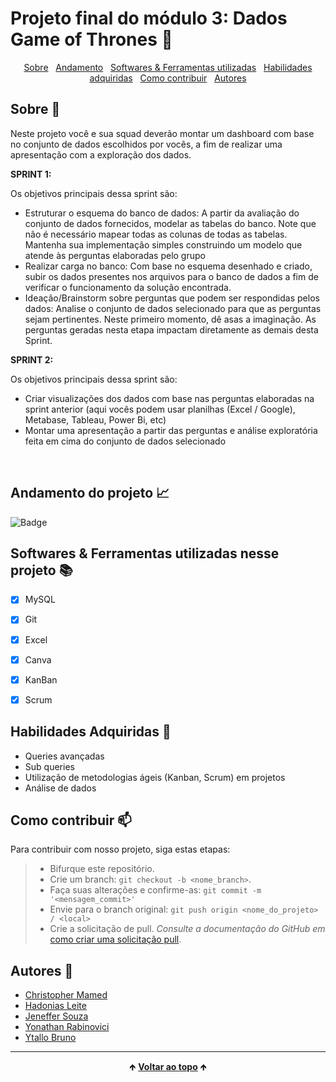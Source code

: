 # Projeto final do módulo 3: Dados Game of Thrones 🐲

<div id="inicio" align=center>
  <a href="#sobre">Sobre</a>&nbsp;&nbsp;
  <a href="#andamento">Andamento</a>&nbsp;&nbsp;
  <a href="#linguagens">Softwares & Ferramentas utilizadas</a>&nbsp;&nbsp;
  <a href="#habilidades">Habilidades adquiridas</a>&nbsp;&nbsp;
    <a href="#contribuir">Como contribuir</a>&nbsp;&nbsp;
  <a href="#grupo">Autores</a> 
</div>

<h2 id="sobre">Sobre 🔎</h2>
  <p>Neste projeto você e sua squad deverão montar um dashboard com base no conjunto de dados escolhidos por vocês, a fim de realizar uma apresentação com a exploração dos dados.</p>

  **SPRINT 1:**
  <p>Os objetivos principais dessa sprint são:</p>

  - Estruturar o esquema do banco de dados: A partir da avaliação do conjunto de dados fornecidos, modelar as tabelas do banco. Note que não é necessário mapear todas as colunas de todas as tabelas. Mantenha sua implementação simples construindo um modelo que atende às perguntas elaboradas pelo grupo
  - Realizar carga no banco: Com base no esquema desenhado e criado, subir os dados presentes nos arquivos para o banco de dados a fim de verificar o funcionamento da solução encontrada.
  - Ideação/Brainstorm sobre perguntas que podem ser respondidas pelos dados: Analise o conjunto de dados selecionado para que as perguntas sejam pertinentes. Neste primeiro momento, dê asas a imaginação. As perguntas geradas nesta etapa impactam diretamente as demais desta Sprint.

  **SPRINT 2:**
  <p>Os objetivos principais dessa sprint são: </p>
  
  - Criar visualizações dos dados com base nas perguntas elaboradas na sprint anterior (aqui vocês podem usar planilhas (Excel / Google), Metabase, Tableau, Power Bi, etc)
  - Montar uma apresentação a partir das perguntas e análise exploratória feita em cima do conjunto de dados selecionado

<br>

<h2 id="andamento">Andamento do projeto 📈</h2>

  ![Badge](https://img.shields.io/website?down_color=Concluido&label=Status&style=for-the-badge&up_message=Concluido&url=https%3A%2F%2Fgithub.com%2Fytallobruno%2FProjetoFinalModulo3)

<h2 id="linguagens">Softwares & Ferramentas utilizadas nesse projeto 📚</h2>

  - [x] MySQL
  - [x] Git
  - [x] Excel
  - [x] Canva
  - [x] KanBan
  - [x] Scrum 


<h2 id="habilidades">Habilidades Adquiridas 📝</h2>

  - Queries avançadas
  - Sub queries
  - Utilização de metodologias ágeis (Kanban, Scrum) em projetos
  - Análise de dados


<h2 id="contribuir">Como contribuir 📫</h2>

Para contribuir com nosso projeto, siga estas etapas:
  >- Bifurque este repositório.
  >- Crie um branch: `git checkout -b <nome_branch>`.
  >- Faça suas alterações e confirme-as: `git commit -m '<mensagem_commit>'`
  >- Envie para o branch original: `git push origin <nome_do_projeto> / <local>`
  >- Crie a solicitação de pull.
*Consulte a documentação do GitHub em* [como criar uma solicitação pull](https://help.github.com/en/github/collaborating-with-issues-and-pull-requests/creating-a-pull-request).

<h2 id="grupo">Autores 🥇</h2>

  - [Christopher Mamed](https://www.linkedin.com/in/christopher-mamed-407485139/)
  - [Hadonias Leite](https://www.linkedin.com/in/hadonias-leite-barbosa-5b6b31219/)
  - [Jeneffer Souza](https://www.linkedin.com/in/jeneffer-souza-b409a8226/)
  - [Yonathan Rabinovici](https://www.linkedin.com/in/yonathan-rabinovici-gherman/)
  - [Ytallo Bruno](https://linkedin.com/in/ytallobruno)

<hr>

<div align="center">
  &#129145;&nbsp;<a href="#inicio"><strong>Voltar ao topo</strong></a>&nbsp;&#129145;
</div>